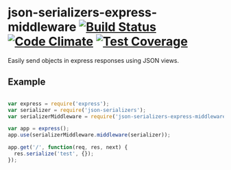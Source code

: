 json-serializers-express-middleware [![Build Status](https://travis-ci.org/justinm/json-serializers-express-middleware.svg?branch=develop)](https://travis-ci.org/justinm/json-serializers-express-middleware)
  [![Code Climate](https://codeclimate.com/github/justinm/json-serializers-express-middleware/badges/gpa.svg)](https://codeclimate.com/github/justinm/json-serializers-express-middleware)
  [![Test Coverage](https://codeclimate.com/github/justinm/json-serializers-express-middleware/badges/coverage.svg)](https://codeclimate.com/github/justinm/json-serializers-express-middleware/coverage)
===================================

Easily send objects in express responses using JSON views.

Example
-------

```javascript

var express = require('express');
var serializer = require('json-serializers');
var serializerMiddleware = require('json-serializers-express-middleware');

var app = express();
app.use(serializerMiddleware.middleware(serializer));

app.get('/', function(req, res, next) {
  res.serialize('test', {});  
});

```